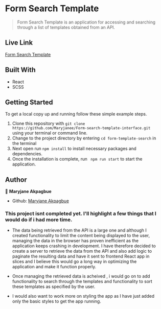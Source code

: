 # Form Search Template 
> Form Search Template is an application for accessing and searching through a list of templates obtained from an API.

 

## Live Link
   [Form Search Template](https://stupefied-pare-149fc5.netlify.app)



## Built With

- React
- SCSS


## Getting Started

To get a local copy up and running follow these simple example steps.


1.  Clone this repository with
    `git clone https://github.com/Maryjanee/Form-search-template-interface.git` using your terminal or command line.
2.  Change to the project directory by entering `cd form-template-search` in the terminal
3.  Next open run `npm install` to install necessary packages and dependencies.
4.  Once the installation is complete, run  ` npm run start` to start the application.


## Author

👤 **Maryjane Akpagbue**

- Github: [Maryjane Akpagbue](https://github.com/Maryjanee)




### This project isnt completed yet. I'll highlight a few things that I would do if i had more time.

- The data being retrieved from the API is a large one and although I created functionality to limit the content being displayed to the user, managing the data in the browser has proven inefficient as the application keeps crashing in development. I have therefore decided to create a server to retrieve the data from the API and also add logic to paginate the resulting data and have it sent to frontend React app in slices and I believe this would go a long way in optimizing the application and make it function properly.

- Once managing the retrieved data is acheived , i would go on to add functionality to search through the templates and functionality to sort these templates as specified by the user.

- I would also want to work more on styling the app as I have just added only the basic styles to get the app running.